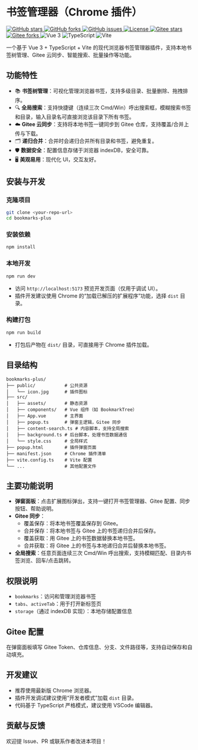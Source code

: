 # 书签管理器（Chrome 插件）

<p align="left">
  <a href="https://github.com/yongtaozheng/bookmarks-manage/stargazers" target="_blank">
    <img src="https://img.shields.io/github/stars/yongtaozheng/bookmarks-manage?style=social" alt="GitHub stars" />
  </a>
  <a href="https://github.com/yongtaozheng/bookmarks-manage/fork" target="_blank">
    <img src="https://img.shields.io/github/forks/yongtaozheng/bookmarks-manage?style=social" alt="GitHub forks" />
  </a>
  <a href="https://github.com/yongtaozheng/bookmarks-manage/issues" target="_blank">
    <img src="https://img.shields.io/github/issues/yongtaozheng/bookmarks-manage" alt="GitHub issues" />
  </a>
  <a href="https://github.com/yongtaozheng/bookmarks-manage/blob/main/LICENSE" target="_blank">
    <img src="https://img.shields.io/github/license/yongtaozheng/bookmarks-manage" alt="License" />
  </a>
  <a href="https://gitee.com/zheng_yongtao/bookmarks-manage/stargazers" target="_blank">
    <img src="https://gitee.com/zheng_yongtao/bookmarks-manage/badge/star.svg?theme=gvp" alt="Gitee stars" />
  </a>
  <a href="https://gitee.com/zheng_yongtao/bookmarks-manage/members" target="_blank">
    <img src="https://gitee.com/zheng_yongtao/bookmarks-manage/badge/fork.svg?theme=gvp" alt="Gitee forks" />
  </a>
  <img src="https://img.shields.io/badge/Vue-3.x-brightgreen" alt="Vue 3" />
  <img src="https://img.shields.io/badge/TypeScript-4.x-blue" alt="TypeScript" />
  <img src="https://img.shields.io/badge/Vite-4.x-ff69b4" alt="Vite" />
</p>

一个基于 Vue 3 + TypeScript + Vite 的现代浏览器书签管理器插件，支持本地书签树管理、Gitee 云同步、智能搜索、批量操作等功能。

## 功能特性

- 📚 **书签树管理**：可视化管理浏览器书签，支持多级目录、批量删除、拖拽排序。
- 🔍 **全局搜索**：支持快捷键（连续三次 Cmd/Win）呼出搜索框，模糊搜索书签和目录，输入目录名可直接浏览该目录下所有书签。
- ☁️ **Gitee 云同步**：支持将本地书签一键同步到 Gitee 仓库，支持覆盖/合并上传与下载。
- 🗂️ **递归合并**：合并时会递归合并所有目录和书签，避免重复。
- 🛡️ **数据安全**：配置信息存储于浏览器 indexDB，安全可靠。
- 🖥️ **美观易用**：现代化 UI，交互友好。

## 安装与开发

### 克隆项目

```bash
git clone <your-repo-url>
cd bookmarks-plus
```

### 安装依赖

```bash
npm install
```

### 本地开发

```bash
npm run dev
```

- 访问 `http://localhost:5173` 预览开发页面（仅用于调试 UI）。
- 插件开发建议使用 Chrome 的“加载已解压的扩展程序”功能，选择 `dist` 目录。

### 构建打包

```bash
npm run build
```

- 打包后产物在 `dist/` 目录，可直接用于 Chrome 插件加载。

## 目录结构

```
bookmarks-plus/
├── public/           # 公共资源
│   └── icon.jpg      # 插件图标
├── src/
│   ├── assets/       # 静态资源
│   ├── components/   # Vue 组件（如 BookmarkTree）
│   ├── App.vue       # 主界面
│   ├── popup.ts      # 弹窗主逻辑，Gitee 同步
│   ├── content-search.ts # 内容脚本，支持全局搜索
│   ├── background.ts # 后台脚本，处理书签数据通信
│   └── style.css     # 全局样式
├── popup.html        # 插件弹窗页面
├── manifest.json     # Chrome 插件清单
├── vite.config.ts    # Vite 配置
└── ...               # 其他配置文件
```

## 主要功能说明

- **弹窗面板**：点击扩展图标弹出，支持一键打开书签管理器、Gitee 配置、同步按钮、帮助说明。
- **Gitee 同步**：
  - 覆盖保存：将本地书签覆盖保存到 Gitee。
  - 合并保存：将本地书签与 Gitee 上的书签递归合并后保存。
  - 覆盖获取：用 Gitee 上的书签数据替换本地书签。
  - 合并获取：将 Gitee 上的书签与本地递归合并后替换本地书签。
- **全局搜索**：任意页面连续三次 Cmd/Win 呼出搜索，支持模糊匹配、目录内书签浏览、回车/点击跳转。

## 权限说明

- `bookmarks`：访问和管理浏览器书签
- `tabs`、`activeTab`：用于打开新标签页
- `storage`（通过 indexDB 实现）：本地存储配置信息

## Gitee 配置

在弹窗面板填写 Gitee Token、仓库信息、分支、文件路径等，支持自动保存和自动填充。

## 开发建议

- 推荐使用最新版 Chrome 浏览器。
- 插件开发调试建议使用“开发者模式”加载 `dist` 目录。
- 代码基于 TypeScript 严格模式，建议使用 VSCode 编辑器。

## 贡献与反馈

欢迎提 Issue、PR 或联系作者改进本项目！
